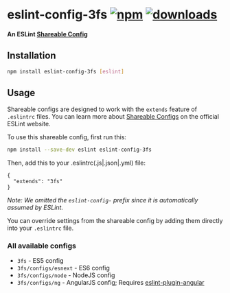# eslint-config-3fs [![npm][npm-image]][npm-url] [![downloads][downloads-image]][downloads-url]

#### An ESLint [Shareable Config][shareable-configs-url]

## Installation

```bash
npm install eslint-config-3fs [eslint]
```

## Usage

Shareable configs are designed to work with the `extends` feature of `.eslintrc` files.
You can learn more about
[Shareable Configs][shareable-configs-url] on the
official ESLint website.

To use this shareable config, first run this:

```bash
npm install --save-dev eslint eslint-config-3fs
```

Then, add this to your .eslintrc(.js|.json|.yml) file:

```
{
  "extends": "3fs"
}
```

*Note: We omitted the `eslint-config-` prefix since it is automatically assumed by ESLint.*

You can override settings from the shareable config by adding them directly into your
`.eslintrc` file.

### All available configs

* `3fs` - ES5 config
* `3fs/configs/esnext` - ES6 config
* `3fs/configs/node` - NodeJS config
* `3fs/configs/ng` - AngularJS config; Requires [eslint-plugin-angular][eslint-plugin-angular]


[//]: # (URLs)

[//]: # (main)

[npm-image]: https://img.shields.io/npm/v/eslint-config-3fs.svg
[npm-url]: https://npmjs.org/package/eslint-config-3fs
[downloads-image]: https://img.shields.io/npm/dm/eslint-config-3fs.svg
[downloads-url]: https://npmjs.org/package/eslint-config-3fs
[shareable-configs-url]: http://eslint.org/docs/developer-guide/shareable-configs

[//]: # (other)

[eslint-plugin-angular]: https://www.npmjs.com/package/eslint-plugin-angular